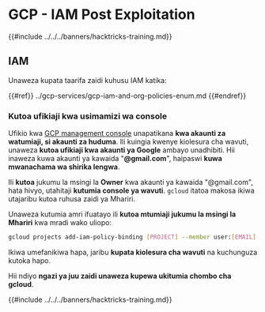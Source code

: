 # GCP - IAM Post Exploitation

{{#include ../../../banners/hacktricks-training.md}}

## IAM <a href="#service-account-impersonation" id="service-account-impersonation"></a>

Unaweza kupata taarifa zaidi kuhusu IAM katika:

{{#ref}}
../gcp-services/gcp-iam-and-org-policies-enum.md
{{#endref}}

### Kutoa ufikiaji kwa usimamizi wa console <a href="#granting-access-to-management-console" id="granting-access-to-management-console"></a>

Ufikio kwa [GCP management console](https://console.cloud.google.com) unapatikana **kwa akaunti za watumiaji, si akaunti za huduma**. Ili kuingia kwenye kiolesura cha wavuti, unaweza **kutoa ufikiaji kwa akaunti ya Google** ambayo unadhibiti. Hii inaweza kuwa akaunti ya kawaida "**@gmail.com**", haipaswi **kuwa mwanachama wa shirika lengwa**.

Ili **kutoa** jukumu la msingi la **Owner** kwa akaunti ya kawaida "@gmail.com", hata hivyo, utahitaji **kutumia console ya wavuti**. `gcloud` itatoa makosa ikiwa utajaribu kutoa ruhusa zaidi ya Mhariri.

Unaweza kutumia amri ifuatayo ili **kutoa mtumiaji jukumu la msingi la Mhariri** kwa mradi wako uliopo:
```bash
gcloud projects add-iam-policy-binding [PROJECT] --member user:[EMAIL] --role roles/editor
```
Ikiwa umefanikiwa hapa, jaribu **kupata kiolesura cha wavuti** na kuchunguza kutoka hapo.

Hii ndiyo **ngazi ya juu zaidi unaweza kupewa ukitumia chombo cha gcloud**.

{{#include ../../../banners/hacktricks-training.md}}

